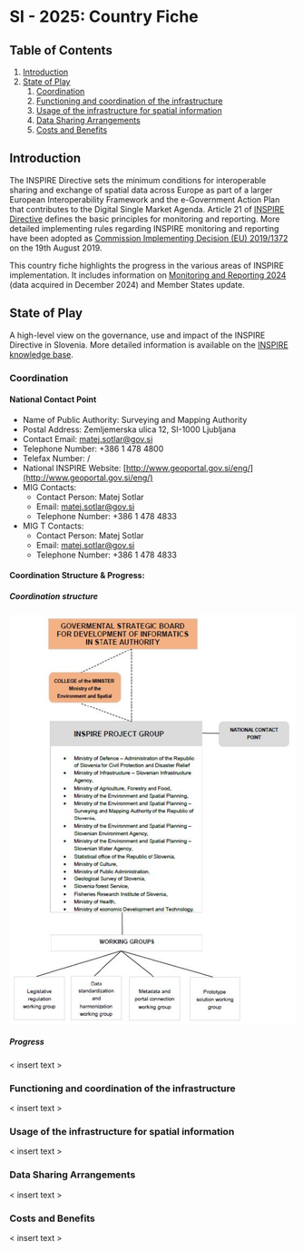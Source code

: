 # SI - 2025: Country Fiche

## Table of Contents
1. [Introduction](#introduction)
1. [State of Play](#state_of_play)
   1. [Coordination](#Coordination)
   2. [Functioning and coordination of the infrastructure](#functioning)
   3. [Usage of the infrastructure for spatial information](#usage)
   4. [Data Sharing Arrangements](#data)
   5. [Costs and Benefits](#costs)


## Introduction

The INSPIRE Directive sets the minimum conditions for interoperable sharing and exchange of spatial data across Europe as part of a larger European Interoperability Framework and the e-Government Action Plan that contributes to the Digital Single Market Agenda. Article 21 of [INSPIRE Directive](https://eur-lex.europa.eu/eli/dir/2007/2/oj) defines the basic principles for monitoring and reporting. More detailed implementing rules regarding INSPIRE monitoring and reporting have been adopted as [Commission Implementing Decision (EU) 2019/1372](https://eur-lex.europa.eu/eli/dec_impl/2019/1372/oj) on the 19th August 2019.

This country fiche highlights the progress in the various areas of INSPIRE implementation. It includes information on [Monitoring and Reporting 2024](https://inspire-geoportal.ec.europa.eu/mr/mr2024_details.html?country=si) (data acquired in December 2024) and Member States update.

## State of Play

A high-level view on the governance, use and impact of the INSPIRE Directive in Slovenia. More detailed information is
available on the [INSPIRE knowledge base](https://knowledge-base.inspire.ec.europa.eu/index_en).

### Coordination

#### National Contact Point

- Name of Public Authority: Surveying and Mapping Authority
- Postal Address: Zemljemerska ulica 12, SI-1000 Ljubljana
- Contact Email: matej.sotlar@gov.si
- Telephone Number: +386 1 478 4800
- Telefax Number: /
- National INSPIRE Website: [http://www.geoportal.gov.si/eng/](http://www.geoportal.gov.si/eng/)
- MIG Contacts: 
  - Contact Person: Matej Sotlar
  - Email: matej.sotlar@gov.si
  - Telephone Number: +386 1 478 4833
- MIG T Contacts: 
  - Contact Person: Matej Sotlar
  - Email: matej.sotlar@gov.si
  - Telephone Number: +386 1 478 4833

#### Coordination Structure & Progress: 

##### Coordination structure

![Coordination structure](images/coordination_structure.jpg)

##### Progress

< insert text >

### Functioning and coordination of the infrastructure <a name="functioning"></a>

< insert text >

### Usage of the infrastructure for spatial information <a name="usage"></a>

< insert text >

### Data Sharing Arrangements <a name="data"></a>

< insert text >

### Costs and Benefits <a name="costs"></a>

< insert text >
